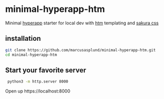 # minimal-hyperapp-htm

Minimal [hyperapp](https://github.com/jorgebucaran/hyperapp) starter for local dev with [htm](https://github.com/developit/htm) templating and [sakura css](https://github.com/oxalorg/sakura)

## installation
```bash
git clone https://github.com/marcusasplund/minimal-hyperapp-htm.git
cd minimal-hyperapp-htm

```

## Start your favorite server
```bash
 python3 -m http.server 8000

```
Open up https://localhost:8000
